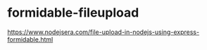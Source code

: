 # formidable-fileupload
https://www.nodejsera.com/file-upload-in-nodejs-using-express-formidable.html